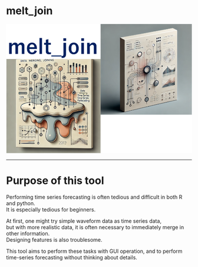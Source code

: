 # melt_join

<img src="./images/image02.png">  

---
# Purpose of this tool
Performing time series forecasting is often tedious and difficult in both R and python.   
It is especially tedious for beginners.

At first, one might try simple waveform data as time series data,   
but with more realistic data, it is often necessary to immediately merge in other information.  
Designing features is also troublesome.

This tool aims to perform these tasks with GUI operation, and to perform time-series forecasting without thinking about details.
